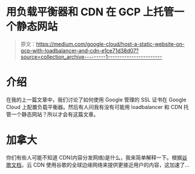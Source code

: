 # 用负载平衡器和 CDN 在 GCP 上托管一个静态网站

> 原文：<https://medium.com/google-cloud/host-a-static-website-on-gcp-with-loadbalancer-and-cdn-e1ce71d38d07?source=collection_archive---------1----------------------->

# 介绍

在我的上一篇文章中，我们讨论了如何使用 Google 管理的 SSL 证书在 Google Cloud 上配置负载平衡器。然后有人问我有没有可能用 loadbalancer 和 CDN 托管一个静态网站？所以才会有这篇文章。

# 加拿大

你们有些人可能不知道 CDN(内容分发网络)是什么，我来简单解释一下。根据[谷歌文档](https://cloud.google.com/cdn)，云 CDN 使用谷歌的全球边缘网络来提供更接近用户的内容，这加速了…